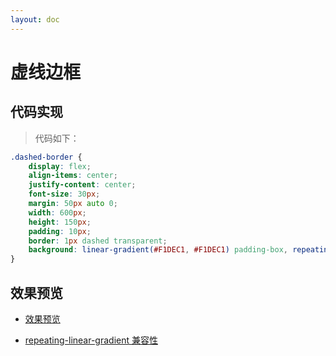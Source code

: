 ```yaml
---
layout: doc
---
```


# 虚线边框

## 代码实现

> 代码如下：

```css
.dashed-border {
    display: flex;
    align-items: center;
    justify-content: center;
    font-size: 30px;
    margin: 50px auto 0;
    width: 600px;
    height: 150px;
    padding: 10px;
    border: 1px dashed transparent;
    background: linear-gradient(#F1DEC1, #F1DEC1) padding-box, repeating-linear-gradient(-45deg, #666666 0, #666666 6px, #FFFFFF 0, #FFFFFF 12px);
}
```

## 效果预览

- [效果预览](https://mx52jing.github.io/Notes/css-related/%E8%99%9A%E7%BA%BF%E8%BE%B9%E6%A1%86/dashed-border.html)

- [repeating-linear-gradient 兼容性](https://caniuse.com/?search=repeating-linear-gradient)
